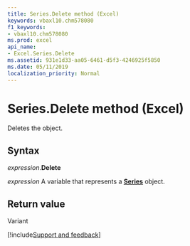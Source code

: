 ```yaml
---
title: Series.Delete method (Excel)
keywords: vbaxl10.chm578080
f1_keywords:
- vbaxl10.chm578080
ms.prod: excel
api_name:
- Excel.Series.Delete
ms.assetid: 931e1d33-aa05-6461-d5f3-4246925f5850
ms.date: 05/11/2019
localization_priority: Normal
---
```



# Series.Delete method (Excel)

Deletes the object.


## Syntax

_expression_.**Delete**

_expression_ A variable that represents a **[Series](Excel.Series(object).md)** object.


## Return value

Variant




[!include[Support and feedback](~/includes/feedback-boilerplate.md)]